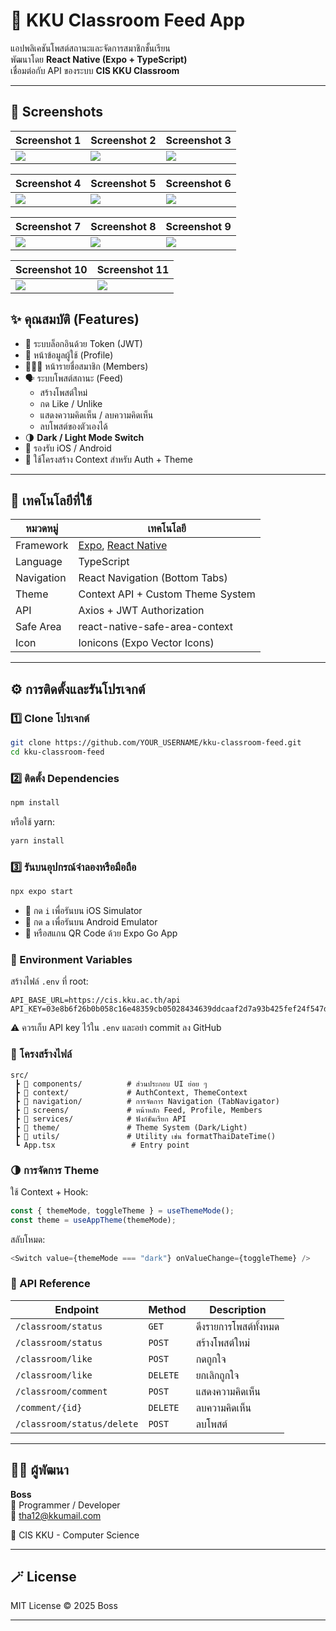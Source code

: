 # 🚀 KKU Classroom Feed App

แอปพลิเคชันโพสต์สถานะและจัดการสมาชิกชั้นเรียน  
พัฒนาโดย **React Native (Expo + TypeScript)**  
เชื่อมต่อกับ API ของระบบ **CIS KKU Classroom**

---
## 📸 Screenshots

| Screenshot 1 | Screenshot 2 | Screenshot 3 |
|--------------|--------------|--------------|
| ![](./assets/screenshot/IMG_5119.PNG) | ![](./assets/screenshot/IMG_5120.PNG) | ![](./assets/screenshot/IMG_5121.PNG) |

| Screenshot 4 | Screenshot 5 | Screenshot 6 |
|--------------|--------------|--------------|
| ![](./assets/screenshot/IMG_5122.PNG) | ![](./assets/screenshot/IMG_5123.PNG) | ![](./assets/screenshot/IMG_5124.PNG) |

| Screenshot 7 | Screenshot 8 | Screenshot 9 |
|--------------|--------------|--------------|
| ![](./assets/screenshot/IMG_5125.PNG) | ![](./assets/screenshot/IMG_5126.PNG) | ![](./assets/screenshot/IMG_5127.PNG) |

| Screenshot 10 | Screenshot 11 |
|--------------|--------------|
| ![](./assets/screenshot/IMG_5128.PNG) | ![](./assets/screenshot/IMG_5129.PNG) |

## ✨ คุณสมบัติ (Features)

- 🔐 ระบบล็อกอินด้วย Token (JWT)
- 👤 หน้าข้อมูลผู้ใช้ (Profile)
- 🧑‍🤝‍🧑 หน้ารายชื่อสมาชิก (Members)
- 🗣️ ระบบโพสต์สถานะ (Feed)
  - สร้างโพสต์ใหม่
  - กด Like / Unlike
  - แสดงความคิดเห็น / ลบความคิดเห็น
  - ลบโพสต์ของตัวเองได้
- 🌗 **Dark / Light Mode Switch**
- 📱 รองรับ iOS / Android
- 🧩 ใช้โครงสร้าง Context สำหรับ Auth + Theme

---

## 🧰 เทคโนโลยีที่ใช้

| หมวดหมู่ | เทคโนโลยี |
|------------|-------------|
| Framework | [Expo](https://expo.dev/), [React Native](https://reactnative.dev/) |
| Language | TypeScript |
| Navigation | React Navigation (Bottom Tabs) |
| Theme | Context API + Custom Theme System |
| API | Axios + JWT Authorization |
| Safe Area | react-native-safe-area-context |
| Icon | Ionicons (Expo Vector Icons) |

---

## ⚙️ การติดตั้งและรันโปรเจกต์

### 1️⃣ Clone โปรเจกต์
```bash
git clone https://github.com/YOUR_USERNAME/kku-classroom-feed.git
cd kku-classroom-feed
```

### 2️⃣ ติดตั้ง Dependencies
```bash
npm install
```
หรือใช้ yarn:
```bash
yarn install
```

### 3️⃣ รันบนอุปกรณ์จำลองหรือมือถือ
```bash
npx expo start
```
- 🧩 กด `i` เพื่อรันบน iOS Simulator
- 🤖 กด `a` เพื่อรันบน Android Emulator
- 📱 หรือสแกน QR Code ด้วย Expo Go App

### 🔑 Environment Variables
สร้างไฟล์ `.env` ที่ root:
```
API_BASE_URL=https://cis.kku.ac.th/api
API_KEY=03e8b6f26b0b058c16e48359cb05028434639ddcaaf2d7a93b425fef24f547df
```
⚠️ ควรเก็บ API key ไว้ใน `.env` และอย่า commit ลง GitHub

### 🧭 โครงสร้างไฟล์
```
src/
 ┣ 📁 components/          # ส่วนประกอบ UI ย่อย ๆ
 ┣ 📁 context/             # AuthContext, ThemeContext
 ┣ 📁 navigation/          # การจัดการ Navigation (TabNavigator)
 ┣ 📁 screens/             # หน้าหลัก Feed, Profile, Members
 ┣ 📁 services/            # ฟังก์ชันเรียก API
 ┣ 📁 theme/               # Theme System (Dark/Light)
 ┣ 📁 utils/               # Utility เช่น formatThaiDateTime()
 ┗ App.tsx                 # Entry point
```

### 🌗 การจัดการ Theme
ใช้ Context + Hook:
```javascript
const { themeMode, toggleTheme } = useThemeMode();
const theme = useAppTheme(themeMode);
```
สลับโหมด:
```javascript
<Switch value={themeMode === "dark"} onValueChange={toggleTheme} />
```

### 📡 API Reference
| Endpoint                | Method | Description          |
|-------------------------|--------|----------------------|
| `/classroom/status`     | `GET`  | ดึงรายการโพสต์ทั้งหมด |
| `/classroom/status`     | `POST` | สร้างโพสต์ใหม่        |
| `/classroom/like`       | `POST` | กดถูกใจ              |
| `/classroom/like`       | `DELETE` | ยกเลิกถูกใจ           |
| `/classroom/comment`    | `POST` | แสดงความคิดเห็น       |
| `/comment/{id}`         | `DELETE` | ลบความคิดเห็น         |
| `/classroom/status/delete` | `POST` | ลบโพสต์              |

---

## 🧑‍💻 ผู้พัฒนา

**Boss**  
💼 Programmer / Developer  
📧 tha12@kkumail.com

💙 CIS KKU - Computer Science

---

## 🪄 License

MIT License © 2025 Boss

---

